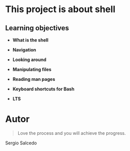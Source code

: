 # This project is about shell

## Learning objectives 

- **What is the shell**

- **Navigation**

- **Looking around**

- **Manipulating files**

- **Reading man pages**

- **Keyboard shortcuts for Bash**

- **LTS**

Autor
=========
> Love the process and you will achieve the progress.

Sergio Salcedo

